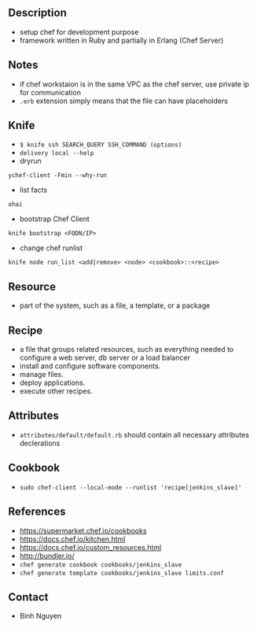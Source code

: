 ## Description
- setup chef for development purpose
- framework written in Ruby and partially in Erlang (Chef Server)

## Notes
- if chef workstaion is in the same VPC as the chef server, use private ip for communication
- `.erb` extension simply means that the file can have placeholders

## Knife
- `$ knife ssh SEARCH_QUERY SSH_COMMAND (options)`
- `delivery local --help`
- dryrun

```
ychef-client -Fmin --why-run
```

- list facts

```
ohai
```

- bootstrap Chef Client

```
knife bootstrap <FQDN/IP>
```

- change chef runlist

```
knife node run_list <add|remove> <node> <cookbook>::<recipe>
```
		
## Resource
- part of the system, such as a file, a template, or a package

## Recipe
- a file that groups related resources, such as everything needed to configure a web server, db server or a load balancer
- install and configure software components.
- manage files.
- deploy applications.
- execute other recipes.

## Attributes
- `attributes/default/default.rb` should contain all necessary attributes declerations

## Cookbook
- `sudo chef-client --local-mode --runlist 'recipe[jenkins_slave]'`

## References
- https://supermarket.chef.io/cookbooks
- https://docs.chef.io/kitchen.html
- https://docs.chef.io/custom_resources.html 
- http://bundler.io/ 
- `chef generate cookbook cookbooks/jenkins_slave`
- `chef generate template cookbooks/jenkins_slave limits.conf`

## Contact
- Binh Nguyen
